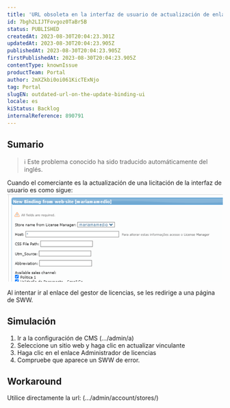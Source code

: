```yaml
---
title: 'URL obsoleta en la interfaz de usuario de actualización de enlaces'
id: 7bgh2LIJTFovgoz0TaBr5B
status: PUBLISHED
createdAt: 2023-08-30T20:04:23.301Z
updatedAt: 2023-08-30T20:04:23.905Z
publishedAt: 2023-08-30T20:04:23.905Z
firstPublishedAt: 2023-08-30T20:04:23.905Z
contentType: knownIssue
productTeam: Portal
author: 2mXZkbi0oi061KicTExNjo
tag: Portal
slugEN: outdated-url-on-the-update-binding-ui
locale: es
kiStatus: Backlog
internalReference: 890791
---
```


## Sumario

>ℹ️ Este problema conocido ha sido traducido automáticamente del inglés.


Cuando el comerciante es la actualización de una licitación de la interfaz de usuario es como sigue:
 ![](https://raw.githubusercontent.com/vtexdocs/known-issues/refs/heads/main/docs/es/known-issues/Portal/url-obsoleta-en-la-interfaz-de-usuario-de-actualizacion-de-enlaces_1.png)

Al intentar ir al enlace del gestor de licencias, se les redirige a una página de SWW.


##

## Simulación



1. Ir a la configuración de CMS (.../admin/a)
2. Seleccione un sitio web y haga clic en actualizar vinculante
3. Haga clic en el enlace Administrador de licencias
4. Compruebe que aparece un SWW de error.



## Workaround


Utilice directamente la url: (.../admin/account/stores/)





